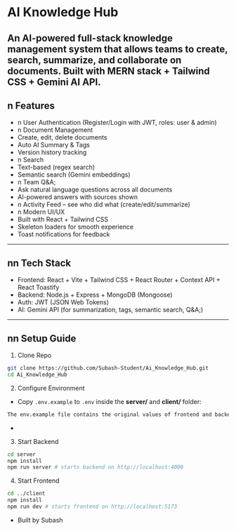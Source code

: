 AI Knowledge Hub
================
An AI-powered full-stack knowledge management system that allows teams to create, search,
summarize, and collaborate on documents.
Built with MERN stack + Tailwind CSS + Gemini AI API.
---
n Features
-----------
- n User Authentication (Register/Login with JWT, roles: user & admin)
- n Document Management
- Create, edit, delete documents
- Auto AI Summary & Tags
- Version history tracking
- n Search
- Text-based (regex search)
- Semantic search (Gemini embeddings)
- n Team Q&A;
- Ask natural language questions across all documents
- AI-powered answers with sources shown
- n Activity Feed – see who did what (create/edit/summarize)
- n Modern UI/UX
- Built with React + Tailwind CSS
- Skeleton loaders for smooth experience
- Toast notifications for feedback
---
nn Tech Stack
--------------
- Frontend: React + Vite + Tailwind CSS + React Router + Context API + React Toastify
- Backend: Node.js + Express + MongoDB (Mongoose)
- Auth: JWT (JSON Web Tokens)
- AI: Gemini API (for summarization, tags, semantic search, Q&A;)
---
nn Setup Guide
--------------
1. Clone Repo
```bash
git clone https://github.com/Subash-Student/Ai_Knowledge_Hub.git
cd Ai_Knowledge_Hub
```
2. Configure Environment
- Copy `.env.example` to `.env` inside the **server/** and **client/** folder:
```bash
The env.example file contains the original values of frontend and backend env values use it for test.
```
- 
3. Start Backend
```bash
cd server
npm install
npm run server # starts backend on http://localhost:4000
```

4. Start Frontend
```bash
cd ../client
npm install
npm run dev # starts frontend on http://localhost:5173
```

- Built by Subash
